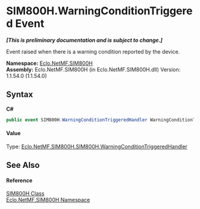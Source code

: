 # SIM800H.WarningConditionTriggered Event
 _**\[This is preliminary documentation and is subject to change.\]**_

Event raised when there is a warning condition reported by the device.

**Namespace:**&nbsp;<a href="N_Eclo_NetMF_SIM800H">Eclo.NetMF.SIM800H</a><br />**Assembly:**&nbsp;Eclo.NetMF.SIM800H (in Eclo.NetMF.SIM800H.dll) Version: 1.1.54.0 (1.1.54.0)

## Syntax

**C#**<br />
``` C#
public event SIM800H.WarningConditionTriggeredHandler WarningConditionTriggered
```


#### Value
Type: <a href="T_Eclo_NetMF_SIM800H_SIM800H_WarningConditionTriggeredHandler">Eclo.NetMF.SIM800H.SIM800H.WarningConditionTriggeredHandler</a>

## See Also


#### Reference
<a href="T_Eclo_NetMF_SIM800H_SIM800H">SIM800H Class</a><br /><a href="N_Eclo_NetMF_SIM800H">Eclo.NetMF.SIM800H Namespace</a><br />
